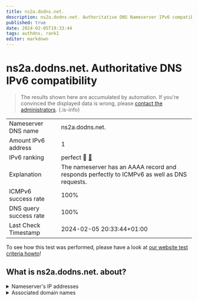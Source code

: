 ```yaml
---
title: ns2a.dodns.net.
description: ns2a.dodns.net. Authoritative DNS Nameserver IPv6 compatibility
published: true
date: 2024-02-05T19:33:44
tags: authdns, rank1
editor: markdown
---
```


# ns2a.dodns.net. Authoritative DNS IPv6 compatibility

> The results shown here are accumulated by automation. If you're convinced the displayed data is wrong, please [contact the administrators](/howto/chat). 
{.is-info}




|   |   |
| - | - |
| Nameserver DNS name | ns2a.dodns.net.
| Amount IPv6 address | 1
| IPv6 ranking | perfect :1st_place_medal: [🔗](/howto/ranking) |
| Explanation | The nameserver has an AAAA record and responds perfectly to ICMPv6 as well as DNS requests. |
| ICMPv6 success rate | 100%|
| DNS query success rate | 100% |
| Last Check Timestamp | 2024-02-05 20:33:44+01:00 |

To see how this test was performed, please have a look at [our website test criteria howto](/howto/testcriteria/authdns)!


## What is ns2a.dodns.net. about?




<details>
<summary>Nameserver's IP addresses</summary>

2001:67c:10b8::11

</details>



<details>
<summary>Associated domain names</summary>

www.inlingua-aachen.de

</details>
